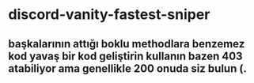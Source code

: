 # discord-vanity-fastest-sniper
başkalarının attığı boklu methodlara benzemez kod yavaş bir kod geliştirin kullanın bazen 403 atabiliyor ama genellikle 200 onuda siz bulun (.
--------------------------------------------------------------------------------------------
